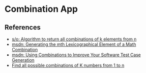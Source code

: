 # Combination App

## References

- [s/o: Algorithm to return all combinations of k elements from n](https://stackoverflow.com/questions/127704/algorithm-to-return-all-combinations-of-k-elements-from-n)
- [msdn: Generating the mth Lexicographical Element of a Math Combination](https://web.archive.org/web/20170325012457/https://msdn.microsoft.com/en-us/library/aa289166.aspx)
- [msdn: Using Combinations to Improve Your Software Test Case Generation](https://web.archive.org/web/20210524173420/https://docs.microsoft.com/en-us/archive/msdn-magazine/2004/july/using-combinations-to-improve-your-software-test-case-generation)
- [Find all possible combinations of K numbers from 1 to n](https://medium.com/enjoy-algorithm/find-all-possible-combinations-of-k-numbers-from-1-to-n-88f8e3fad33c)
